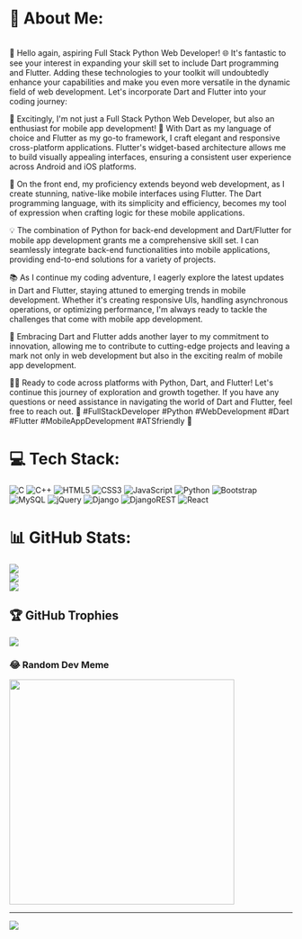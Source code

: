 # 💫 About Me:
<br>👋 Hello again, aspiring Full Stack Python Web Developer! 🌐 It's fantastic to see your interest in expanding your skill set to include Dart programming and Flutter. Adding these technologies to your toolkit will undoubtedly enhance your capabilities and make you even more versatile in the dynamic field of web development. Let's incorporate Dart and Flutter into your coding journey:

🚀 Excitingly, I'm not just a Full Stack Python Web Developer, but also an enthusiast for mobile app development! 📱 With Dart as my language of choice and Flutter as my go-to framework, I craft elegant and responsive cross-platform applications. Flutter's widget-based architecture allows me to build visually appealing interfaces, ensuring a consistent user experience across Android and iOS platforms.

🎯 On the front end, my proficiency extends beyond web development, as I create stunning, native-like mobile interfaces using Flutter. The Dart programming language, with its simplicity and efficiency, becomes my tool of expression when crafting logic for these mobile applications.

💡 The combination of Python for back-end development and Dart/Flutter for mobile app development grants me a comprehensive skill set. I can seamlessly integrate back-end functionalities into mobile applications, providing end-to-end solutions for a variety of projects.

📚 As I continue my coding adventure, I eagerly explore the latest updates in Dart and Flutter, staying attuned to emerging trends in mobile development. Whether it's creating responsive UIs, handling asynchronous operations, or optimizing performance, I'm always ready to tackle the challenges that come with mobile app development.

🌟 Embracing Dart and Flutter adds another layer to my commitment to innovation, allowing me to contribute to cutting-edge projects and leaving a mark not only in web development but also in the exciting realm of mobile app development.

🚧✨ Ready to code across platforms with Python, Dart, and Flutter! Let's continue this journey of exploration and growth together. If you have any questions or need assistance in navigating the world of Dart and Flutter, feel free to reach out. 🚀 #FullStackDeveloper #Python #WebDevelopment #Dart #Flutter #MobileAppDevelopment #ATSfriendly 🚀


# 💻 Tech Stack:
![C](https://img.shields.io/badge/c-%2300599C.svg?style=for-the-badge&logo=c&logoColor=white) ![C++](https://img.shields.io/badge/c++-%2300599C.svg?style=for-the-badge&logo=c%2B%2B&logoColor=white) ![HTML5](https://img.shields.io/badge/html5-%23E34F26.svg?style=for-the-badge&logo=html5&logoColor=white) ![CSS3](https://img.shields.io/badge/css3-%231572B6.svg?style=for-the-badge&logo=css3&logoColor=white) ![JavaScript](https://img.shields.io/badge/javascript-%23323330.svg?style=for-the-badge&logo=javascript&logoColor=%23F7DF1E) ![Python](https://img.shields.io/badge/python-3670A0?style=for-the-badge&logo=python&logoColor=ffdd54) ![Bootstrap](https://img.shields.io/badge/bootstrap-%238511FA.svg?style=for-the-badge&logo=bootstrap&logoColor=white) ![MySQL](https://img.shields.io/badge/mysql-%2300000f.svg?style=for-the-badge&logo=mysql&logoColor=white) ![jQuery](https://img.shields.io/badge/jquery-%230769AD.svg?style=for-the-badge&logo=jquery&logoColor=white) ![Django](https://img.shields.io/badge/django-%23092E20.svg?style=for-the-badge&logo=django&logoColor=white) ![DjangoREST](https://img.shields.io/badge/DJANGO-REST-ff1709?style=for-the-badge&logo=django&logoColor=white&color=ff1709&labelColor=gray) ![React](https://img.shields.io/badge/react-%2320232a.svg?style=for-the-badge&logo=react&logoColor=%2361DAFB)
# 📊 GitHub Stats:
![](https://github-readme-stats.vercel.app/api?username=bhavyawithcode&theme=tokyonight&hide_border=true&include_all_commits=true&count_private=true)<br/>
![](https://github-readme-streak-stats.herokuapp.com/?user=bhavyawithcode&theme=tokyonight&hide_border=true)<br/>
![](https://github-readme-stats.vercel.app/api/top-langs/?username=bhavyawithcode&theme=tokyonight&hide_border=true&include_all_commits=true&count_private=true&layout=compact)

## 🏆 GitHub Trophies
![](https://github-profile-trophy.vercel.app/?username=bhavyawithcode&theme=tokyonight&no-frame=false&no-bg=true&margin-w=4)

### 😂 Random Dev Meme
<img src='https://randommeme-five.vercel.app/' style="height: 400px;"/>

---
[![](https://visitcount.itsvg.in/api?id=bhavyanagarfullstackweb&icon=0&color=0)](https://visitcount.itsvg.in)

<!-- Proudly created with GPRM ( https://gprm.itsvg.in ) -->

